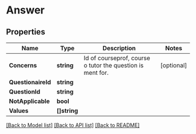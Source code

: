 # Answer

## Properties

Name | Type | Description | Notes
------------ | ------------- | ------------- | -------------
**Concerns** | **string** | Id of courseprof, course o tutor the question is ment for. | [optional] 
**QuestionaireId** | **string** |  | 
**QuestionId** | **string** |  | 
**NotApplicable** | **bool** |  | 
**Values** | **[]string** |  | 

[[Back to Model list]](../README.md#documentation-for-models) [[Back to API list]](../README.md#documentation-for-api-endpoints) [[Back to README]](../README.md)


